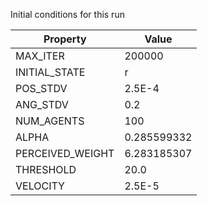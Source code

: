 Initial conditions for this run

| Property     | Value     |
|--------------|-----------|
|MAX_ITER|200000|
|INITIAL_STATE|r|
|POS_STDV|2.5E-4|
|ANG_STDV|0.2|
|NUM_AGENTS|100|
|ALPHA| 0.285599332|
|PERCEIVED_WEIGHT|6.283185307|
|THRESHOLD|20.0|
|VELOCITY|2.5E-5|